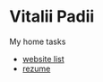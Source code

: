 # Vitalii Padii
My home tasks
- [website list](https://vitaliipadii.github.io/home-task/)
- [rezume](https://vitaliipadii.github.io/Rezume/)
